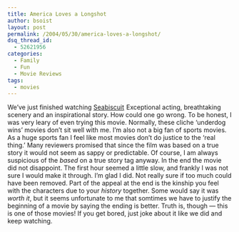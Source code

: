 ```yaml
---
title: America Loves a Longshot
author: bsoist
layout: post
permalink: /2004/05/30/america-loves-a-longshot/
dsq_thread_id:
  - 52621956
categories:
  - Family
  - Fun
  - Movie Reviews
tags:
  - movies
---
```

We&#8217;ve just finished watching <a href="http://www.amazon.com/gp/product/B00HFFCLIW/ref=as_li_tl?ie=UTF8&camp=1789&creative=390957&creativeASIN=B00HFFCLIW&linkCode=as2&tag=weifyoasme-20&linkId=WPA5RFMNBHT67PR2">Seabiscuit</a><img src="http://ir-na.amazon-adsystem.com/e/ir?t=weifyoasme-20&l=as2&o=1&a=B00HFFCLIW" width="1" height="1" border="0" alt="" style="border:none !important; margin:0px !important;" /> Exceptional acting, breathtaking scenery and an inspirational story. How could one go wrong. To be honest, I was very leary of even trying this movie. Normally, these cliche &#8216;underdog wins&#8217; movies don&#8217;t sit well with me. I&#8217;m also not a big fan of sports movies. As a huge sports fan I feel like most movies don&#8217;t do justice to the &#8216;real thing.&#8217; Many reviewers promised that since the film was based on a true story it would not seem as sappy or predictable. Of course, I am always suspicious of the *based* on a true story tag anyway. In the end the movie did not disappoint. The first hour seemed a little slow, and frankly I was not sure I would make it through. I&#8217;m glad I did. Not really sure if too much could have been removed. Part of the appeal at the end is the kinship you feel with the characters due to your *history* together. Some would say it was *worth it*, but it seems unfortunate to me that somtimes we have to justify the beginning of a movie by saying the ending is better. Truth is, though &#8212; this is one of those movies! If you get bored, just joke about it like we did and keep watching. <i class="fa fa-smile-o"></i>

